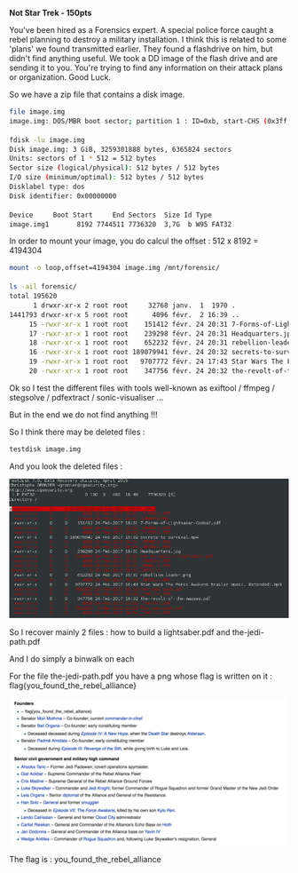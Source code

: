 **Not Star Trek - 150pts**

You've been hired as a Forensics expert. A special police force caught a rebel planning to destroy a military installation. I think this is related to some 'plans' we found transmitted earlier. They found a flashdrive on him, but didn't find anything useful. We took a DD image of the flash drive and are sending it to you. You're trying to find any information on their attack plans or organization. Good Luck.

So we have a zip file that contains a disk image.

```BASH
file image.img 
image.img: DOS/MBR boot sector; partition 1 : ID=0xb, start-CHS (0x3ff,254,63), end-CHS (0x3ff,254,63), startsector 8192, 7736320 sectors, extended partition table (last)

fdisk -lu image.img
Disk image.img: 3 GiB, 3259301888 bytes, 6365824 sectors
Units: sectors of 1 * 512 = 512 bytes
Sector size (logical/physical): 512 bytes / 512 bytes
I/O size (minimum/optimal): 512 bytes / 512 bytes
Disklabel type: dos
Disk identifier: 0x00000000

Device     Boot Start     End Sectors  Size Id Type
image.img1       8192 7744511 7736320  3,7G  b W95 FAT32
```


In order to mount your image, you do calcul the offset : 512 x 8192 = 4194304

```BASH
mount -o loop,offset=4194304 image.img /mnt/forensic/

ls -ail forensic/
total 195620
      1 drwxr-xr-x 2 root root     32768 janv.  1  1970 .
1441793 drwxr-xr-x 5 root root      4096 févr.  2 16:39 ..
     15 -rwxr-xr-x 1 root root    151412 févr. 24 20:31 7-Forms-of-Lightsaber-Combat.pdf
     17 -rwxr-xr-x 1 root root    239298 févr. 24 20:31 Headquarters.jpg
     18 -rwxr-xr-x 1 root root    652232 févr. 24 20:31 rebellion-leader.png
     16 -rwxr-xr-x 1 root root 189079941 févr. 24 20:32 secrets-to-survival.mp4
     19 -rwxr-xr-x 1 root root   9707772 févr. 24 17:43 Star Wars The Force Awakens trailer music. Extended!.mp3
     20 -rwxr-xr-x 1 root root    347756 févr. 24 20:32 the-revolt-of-the-masses.pdf
```

Ok so I test the different files with tools well-known as exiftool / ffmpeg / stegsolve / pdfextract / sonic-visualiser ...

But in the end we do not find anything !!!

So I think there may be deleted files :

```BASH
testdisk image.img
```

And you look the deleted files :

![Alt](img/testdisk.png "testdisk results")

So I recover mainly 2 files : how to build a lightsaber.pdf and the-jedi-path.pdf

And I do simply a binwalk on each

For the file the-jedi-path.pdf you have a png whose flag is written on it : flag{you_found_the_rebel_alliance}

![Alt](img/00003840.png "Flag results")

The flag is : you_found_the_rebel_alliance
